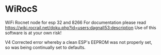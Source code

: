 # WiRocS
WiFi Rocnet node for esp 32 and 8266
For documentation please read https://wiki.rocrail.net/doku.php?id=users:dagnall53:description
Use of this software is at your own risk!

V4 Corrected error whereby a clean ESP's EEPROM was not properly set, so was being continually set to defaults.

